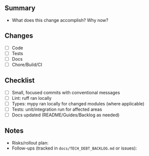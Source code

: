 ## Summary
- What does this change accomplish? Why now?

## Changes
- [ ] Code
- [ ] Tests
- [ ] Docs
- [ ] Chore/Build/CI

## Checklist
- [ ] Small, focused commits with conventional messages
- [ ] Lint: ruff ran locally
- [ ] Types: mypy ran locally for changed modules (where applicable)
- [ ] Tests: unit/integration run for affected areas
- [ ] Docs updated (README/Guides/Backlog as needed)

## Notes
- Risks/rollout plan:
- Follow-ups (tracked in `docs/TECH_DEBT_BACKLOG.md` or issues):
